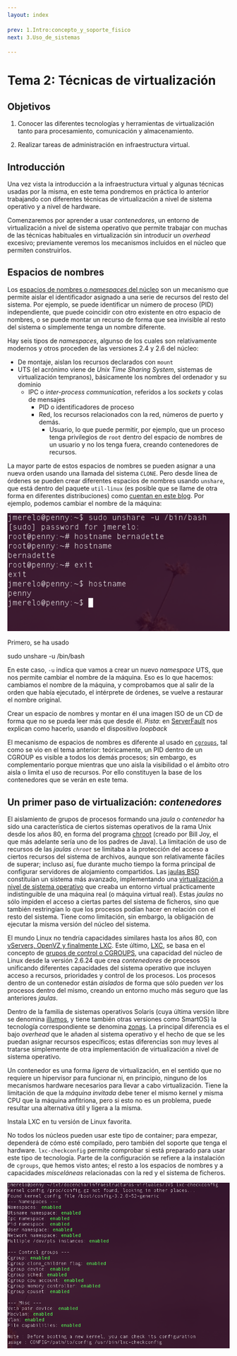 ```yaml
---
layout: index

prev: 1.Intro:concepto_y_soporte_fisico
next: 3.Uso_de_sistemas

---
```


Tema 2: Técnicas de virtualización
==

<!--@
prev: 1.Intro:concepto_y_soporte_fisico
next: 3.Uso_de_sistemas
-->

<div class="objetivos" markdown="1">

<h2>Objetivos</h2>

1.  Conocer las diferentes tecnologías y herramientas de
virtualización tanto para procesamiento, comunicación y
almacenamiento. 

2. Realizar tareas de administración en infraestructura virtual.

</div>


Introducción
------------------

Una vez vista la introducción a la infraestructura virtual y algunas
técnicas usadas por la misma, en este tema pondremos en práctica lo
anterior trabajando con diferentes técnicas de virtualización a nivel
de sistema operativo y a nivel de hardware.

Comenzaremos por aprender a usar *contenedores*, un entorno de
virtualización a nivel de sistema operativo que permite trabajar con
muchas de las técnicas habituales en virtualización sin introducir un
*overhead* excesivo; previamente veremos los mecanismos incluidos en
el núcleo que permiten construirlos.

Espacios de nombres
-------------------------------

Los
[espacios de nombres o *namespaces* del núcleo](http://lwn.net/Articles/531114/)
son un mecanismo que permite aislar el identificador asignado a una
serie de recursos del resto del sistema. Por ejemplo, se puede
identificar un número de proceso (PID) independiente, que puede
coincidir con otro existente en otro espacio de nombres, o se puede
montar un recurso de forma que sea invisible al resto del sistema o
simplemente tenga un nombre diferente.

Hay seis tipos de *namespaces*, algunso de los cuales son
relativamente modernos y otros proceden de las versiones 2.4 y 2.6 del
núcleo:

* De montaje, aislan los recursos declarados con `mount`
* UTS (el acrónimo viene de *Unix Time Sharing System*, sistemas de
  virtualización tempranos), básicamente los nombres del ordenador y
  su dominio
  * IPC o *inter-process communication*, referidos a los *sockets* y
    colas de mensajes
	* PID o identificadores de proceso
	* Red, los recursos relacionados con la red, números de puerto y
      demás.
	  * Usuario, lo que puede permitir, por ejemplo, que un proceso
        tenga privilegios de `root` dentro del espacio de nombres de
        un usuario y no los tenga fuera, creando contenedores de
        recursos.
		
La mayor parte de estos espacios de nombres se pueden asignar a una
nueva orden usando una llamada del sistema `CLONE`. Pero desde línea
de órdenes se pueden crear diferentes espacios de nombres usando
`unshare`, que está dentro del paquete `util-linux` (es posible que se
llame de otra forma en diferentes distribuciones) como
[cuentan en este blog](http://karelzak.blogspot.com.es/2009/12/unshare1.html). Por
ejemplo, podemos cambiar el nombre de la máquina:

![Usando lxc-chkconfig](../img/unshare.png)

Primero, se ha usado

   sudo unshare -u /bin/bash
   
En este caso, `-u` indica que vamos a crear un nuevo *namespace* UTS,
que nos permite cambiar el nombre de la máquina. Eso es lo que
hacemos: cambiamos el nombre de la máquina, y comprobamos que al salir
de la orden que había ejecutado, el intérprete de órdenes, se vuelve a
restaurar el nombre original. 

<div class='ejercicios' markdown="1">

Crear un espacio de nombres y montar en él una imagen ISO de un CD de
forma que no se pueda leer más que desde él. *Pista*: en
[ServerFault](http://serverfault.com/questions/198135/how-to-mount-an-iso-file-in-linux)
nos explican como hacerlo, usando el dispositivo *loopback*

</div>

El mecanismo de espacios de nombres es diferente al usado en 
[`cgroups`](1.Intro:concepto_y_soporte_fisico#restriccin_y_medicin_del_uso_de_recursos_),
tal como se vio en el tema anterior: teóricamente, un PID dentro de un
CGROUP es visible a todos los demás procesos; sin embargo, es
complementario porque mientras que uno aisla la visibilidad o el
ámbito otro aisla o limita el uso de recursos. Por ello constituyen la
base de los contenedores que se verán en este tema.



   


Un primer paso de virtualización: *contenedores*
-------

El aislamiento de grupos de procesos formando una *jaula* o
*contenedor* ha sido una característica de ciertos sistemas operativos
de la rama Unix desde los años 80, en forma del programa
[chroot](http://es.wikipedia.org/wiki/Chroot) (creado por Bill Joy, el
que más adelante sería uno de los padres de Java). La limitación de
uso de recursos de las *jaulas `chroot`* se limitaba a la protección
del acceso a ciertos recursos del sistema de archivos, aunque son
relativamente fáciles de superar; incluso así, fue durante mucho
tiempo la forma principal de configurar servidores de alojamiento
compartidos. Las
[jaulas BSD](http://en.wikipedia.org/wiki/FreeBSD_jail) constituían un
sistema más avanzado, implementando una
[virtualización a nivel de sistema operativo](http://en.wikipedia.org/wiki/Operating_system-level_virtualization)
que creaba un entorno virtual prácticamente indistinguible de una
máquina real (o máquina virtual real). Estas *jaulas* no sólo impiden
el acceso a ciertas partes del sistema de ficheros, sino que también
restringían lo que los procesos podían hacer en relación con el resto
del sistema. Tiene como limitación, sin embargo, la obligación de
ejecutar la misma versión del núcleo del sistema.

El mundo Linux no tendría capacidades similares hasta los años 80, con
[vServers, OpenVZ y finalmente LXC](http://en.wikipedia.org/wiki/Operating_system-level_virtualization#Implementations). Este
último, [LXC](http://lxc.sourceforge.net), se basa en el concepto de
[grupos de control o CGROUPS](http://en.wikipedia.org/wiki/Cgroups),
una capacidad del núcleo de Linux desde la versión 2.6.24 que crea
*contenedores* de procesos unificando diferentes capacidades del
sistema operativo que incluyen acceso a recursos, prioridades y
control de los procesos. Los procesos dentro de un contenedor están
*aislados* de forma que sólo pueden *ver* los procesos dentro del
mismo, creando un entorno mucho más seguro que las anteriores
*jaulas*.

Dentro de la familia de sistemas operativos Solaris (cuya última
versión libre se denomina
[illumos](http://en.wikipedia.org/wiki/Illumos), y tiene también otras
versiones como SmartOS) la tecnología
correspondiente se denomina
[zonas](http://en.wikipedia.org/wiki/Solaris_Zones). La principal
diferencia es el bajo *overhead* que le añaden al sistema operativo y
el hecho de que se les puedan asignar recursos específicos; estas
diferencias son muy leves al tratarse simplemente de otra
implementación de virtualización a nivel de sistema operativo.

Un contenedor es una forma *ligera* de virtualización, en el sentido
que no requiere un hipervisor para funcionar ni, en principio, ninguno
de los mecanismos hardware necesarios para llevar a cabo
virtualización. Tiene la limitación de que la *máquina invitada* debe
tener el mismo kernel y misma CPU que la máquina anfitriona, pero si
esto no es un problema, puede resultar una alternativa útil y ligera a
la misma.

<div class='ejercicios' markdown="1">
Instala LXC en tu versión de Linux favorita.
</div>

No todos los núcleos pueden usar este tipo de container; para empezar,
dependerá de cómo esté compilado, pero también del soporte que tenga
el hardware. `lxc-checkconfig` permite comprobar si está preparado
para usar este tipo de tecnología. Parte de la configuración se
refiere a la instalación de `cgroups`, que hemos visto antes; el resto
a los espacios de nombres y a capacidades *misceláneas* relacionadas
con la red y el sistema de ficheros. 

![Usando lxc-chkconfig](../img/lxcchkconfig.png)
